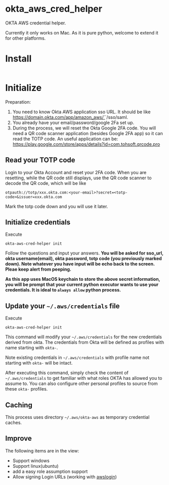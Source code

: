 # okta_aws_cred_helper

OKTA AWS credential helper.

Currently it only works on Mac. As it is pure python, welcome to extend it for other platforms.

# Install

```

```

# Initialize

Preparation:

1. You need to know Okta AWS application sso URL. It should be like https://domain.okta.com/app/amazon_aws/`<app-id>`/sso/saml.
2. You already have your email/password/google 2Fa set up.
3. During the process, we will reset the Okta Google 2FA code. You will need a QR code scanner application (besides Google 2FA app) so it can read the TOTP code. An useful application can be: https://play.google.com/store/apps/details?id=com.tohsoft.qrcode.pro

## Read your TOTP code

Login to your Okta Account and reset your 2FA code. When you are resetting, while the QR code still displays, use the QR code scanner to decode the QR code, which will be like

`otpauth://totp/xxx.okta.com:<your-email>?secret=<totp-code>&issuer=xxx.okta.com`

Mark the totp code down and you will use it later.


## Initialize credentials

Execute

```
okta-aws-cred-helper init
```

Follow the questions and input your answers. **You will be asked for sso_url, okta username(email), okta password, totp code (you previously marked down). Note whatever you have input will be echo back to the screen. Pleae keep alert from peeping.**

**As this app uses MacOS keychain to store the above secret information, you will be prompt that your current python executor wants to use your credentials. It is ideal to `always allow` python process.**

## Update your `~/.aws/credentials` file

Execute
```
okta-aws-cred-helper init
```

This command will modify your `~/.aws/credentials` for the new credentials derived from okta. The credentials from Okta will be defined as profiles with name starting with `okta-`. 

Note existing credentials in `~/.aws/credentials` with profile name not starting with `okta-` will be intact.

After executing this command, simply check the content of `~/.aws/credentials` to get familiar with what roles OKTA has allowed you to assume to. You can also configure other personal profiles to source from these `okta-` profiles.

## Caching

This process uses directory `~/.aws/okta-aws` as temporary credential caches.

## Improve

The following items are in the view:

- Support windows
- Support linux(ubuntu)
- add a easy role assumption support
- Allow signing Login URLs (working with [awslogin](https://github.com/cheney-yan/awslogin))

